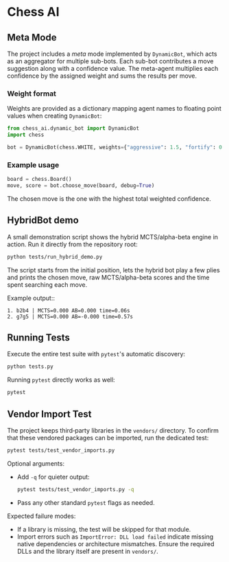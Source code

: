 # Chess AI

## Meta Mode

The project includes a *meta* mode implemented by `DynamicBot`, which acts as an
aggregator for multiple sub-bots. Each sub-bot contributes a move suggestion
along with a confidence value.  The meta-agent multiplies each confidence by the
assigned weight and sums the results per move.

### Weight format

Weights are provided as a dictionary mapping agent names to floating point
values when creating `DynamicBot`:

```python
from chess_ai.dynamic_bot import DynamicBot
import chess

bot = DynamicBot(chess.WHITE, weights={"aggressive": 1.5, "fortify": 0.5})
```

### Example usage

```python
board = chess.Board()
move, score = bot.choose_move(board, debug=True)
```

The chosen move is the one with the highest total weighted confidence.

## HybridBot demo

A small demonstration script shows the hybrid MCTS/alpha-beta engine in action.
Run it directly from the repository root:

```bash
python tests/run_hybrid_demo.py
```

The script starts from the initial position, lets the hybrid bot play a few
plies and prints the chosen move, raw MCTS/alpha-beta scores and the time spent
searching each move.

Example output::

```text
1. b2b4 | MCTS=0.000 AB=0.000 time=0.06s
2. g7g5 | MCTS=0.000 AB=-0.000 time=0.57s
```

## Running Tests

Execute the entire test suite with `pytest`'s automatic discovery:

```bash
python tests.py
```

Running `pytest` directly works as well:

```bash
pytest
```

## Vendor Import Test

The project keeps third‑party libraries in the `vendors/` directory. To confirm
that these vendored packages can be imported, run the dedicated test:

```bash
pytest tests/test_vendor_imports.py
```

Optional arguments:

- Add `-q` for quieter output:

  ```bash
  pytest tests/test_vendor_imports.py -q
  ```
- Pass any other standard `pytest` flags as needed.

Expected failure modes:

- If a library is missing, the test will be skipped for that module.
- Import errors such as `ImportError: DLL load failed` indicate missing native
  dependencies or architecture mismatches. Ensure the required DLLs and the
  library itself are present in `vendors/`.

